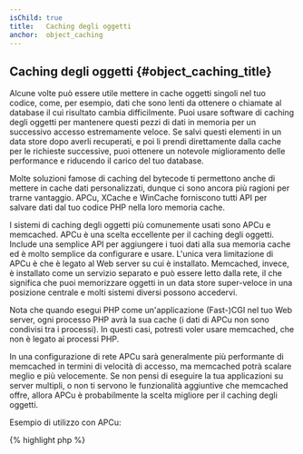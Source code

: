 ```yaml
---
isChild: true
title:   Caching degli oggetti
anchor:  object_caching
---
```


## Caching degli oggetti {#object_caching_title}

Alcune volte può essere utile mettere in cache oggetti singoli nel tuo codice,
come, per esempio, dati che sono lenti da ottenere o chiamate al database il cui
risultato cambia difficilmente. Puoi usare software di caching degli oggetti per
mantenere questi pezzi di dati in memoria per un successivo accesso estremamente
veloce. Se salvi questi elementi in un data store dopo averli recuperati, e poi
li prendi direttamente dalla cache per le richieste successive, puoi ottenere un
notevole miglioramento delle performance e riducendo il carico del tuo database.

Molte soluzioni famose di caching del bytecode ti permettono anche di mettere in
cache dati personalizzati, dunque ci sono ancora più ragioni per trarne
vantaggio. APCu, XCache e WinCache forniscono tutti API per salvare dati dal tuo
codice PHP nella loro memoria cache.

I sistemi di caching degli oggetti più comunemente usati sono APCu e memcached.
APCu è una scelta eccellente per il caching degli oggetti. Include una semplice
API per aggiungere i tuoi dati alla sua memoria cache ed è molto semplice da
configurare e usare. L'unica vera limitazione di APCu è che è legato al Web
server su cui è installato. Memcached, invece, è installato come un servizio
separato e può essere letto dalla rete, il che significa che puoi memorizzare
oggetti in un data store super-veloce in una posizione centrale e molti sistemi
diversi possono accedervi.

Nota che quando esegui PHP come un'applicazione (Fast-)CGI nel tuo Web server,
ogni processo PHP avrà la sua cache (i dati di APCu non sono condivisi tra i
processi). In questi casi, potresti voler usare memcached, che non è legato ai
processi PHP.

In una configurazione di rete APCu sarà generalmente più performante di
memcached in termini di velocità di accesso, ma memcached potrà scalare meglio e
più velocemente. Se non pensi di eseguire la tua applicazioni su server
multipli, o non ti servono le funzionalità aggiuntive che memcached offre,
allora APCu è probabilmente la scelta migliore per il caching degli oggetti.

Esempio di utilizzo con APCu:

{% highlight php %}
<?php
// controlla se ci sono dati salvati come 'expensive_data' in cache
$data = apc_fetch('expensive_data');
if ($data === false) {
    // dati non in cache; salva il risultato per uso successivo
    apc_add('expensive_data', $data = get_expensive_data());
}

print_r($data);
{% endhighlight %}

Prima di PHP 5.5, APC fornisce sia una cache degli oggetti che una cache del
bytecode. APCu è un progetto per portare la cache degli oggetti di APC a PHP 5.5
e successivi, dato che PHP Ora ha una cache del bytecode integrata (OPCache).

### Impara a usare i sistemi di caching degli oggetti più famosi:

* [APCu](https://github.com/krakjoe/apcu)
* [Funzioni APC](http://php.net/ref.apc)
* [Memcached](http://memcached.org/)
* [Redis](http://redis.io/)
* [API XCache](http://xcache.lighttpd.net/wiki/XcacheApi)
* [Funzioni WinCache](http://php.net/ref.wincache)
